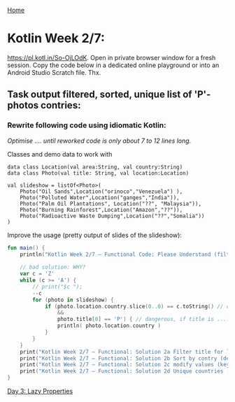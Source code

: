 [Home](./README-KotlinWeek.md)

# Kotlin Week 2/7: 

<https://pl.kotl.in/So-OjLOdK>. Open in private browser window for a fresh session. Copy the code below in a dedicated online playground or into an Android Studio Scratch file. Thx.

## Task **output filtered, sorted, unique list of 'P'-photos contries**:

### Rewrite following code using idiomatic Kotlin:

*Optimise .... until reworked code is only about 7 to 12 lines long.*

Classes and demo data to work with

```
data class Location(val area:String, val country:String)
data class Photo(val title: String, val location:Location)

val slideshow = listOf<Photo>(
    Photo("Oil Sands",Location("orinoco","Venezuela") ),
    Photo("Polluted Water",Location("ganges","India")),
    Photo("Palm Oil Plantations", Location("??", "Malaysia")),
    Photo("Burning Rainforest",Location("Amazon","??")),
    Photo("Radioactive Waste Dumping",Location("??","Somalia"))
)
```

Improve the usage (pretty output of slides of the slideshow):

```kotlin
fun main() {
	println("Kotlin Week 2/7 – Functional Code: Please Understand (filter, sort, it, map, set, reversed) and then Improve (< 7 LOC)")
	
	// bad solution: WHY?
	var c = 'Z'
	while (c >= 'A') {
	    // print("$c ");
	    --c
	    for (photo in slideshow) {
	        if (photo.location.country.slice(0..0) == c.toString() // crashes, if...?!
	            &&
	            photo.title[0] == 'P') { // dangerous, if title is ...?!
	            println( photo.location.country )
	        }
	    }
	}
	print("Kotlin Week 2/7 – Functional: Solution 2a Filter title for letter P (keywords: its)")
	print("Kotlin Week 2/7 – Functional: Solution 2b Sort by contry (descending, ignore case)")
	print("Kotlin Week 2/7 – Functional: Solution 2c modify values (keywords: map)")
	print("Kotlin Week 2/7 – Functional: Solution 2d Unique countries (keywords: set, sortedSet)")
}
```


[Day 3: Lazy Properties](./Day-2of7.md)